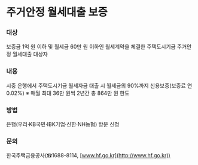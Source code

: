 # 주거안정 월세대출 보증

### 대상
보증금 1억 원 이하 및 월세금 60만 원 이하인 월세계약을 체결한 주택도시기금 주거안정 월세대출 대상자

### 내용
시중 은행에서 주택도시기금 월세자금 대출 시 월세금의 90%까지 신용보증(보증료 연 0.02%)
※ 매월 최대 36만 원씩 2년간 총 864만 원 한도

### 방법
은행(우리·KB국민·IBK기업·신한·NH농협) 방문 신청

### 문의
한국주택금융공사(☎1688-8114, [www.hf.go.kr](http://www.hf.go.kr))
